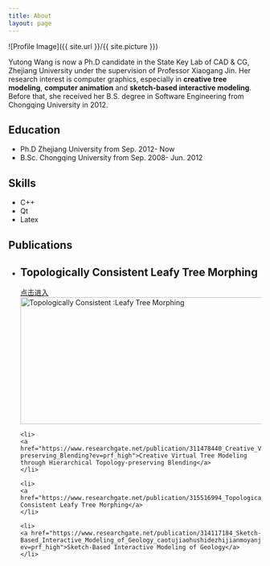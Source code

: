 ```yaml
---
title: About
layout: page
---
```

![Profile Image]({{ site.url }}/{{ site.picture }})

<p>Yutong Wang is now a Ph.D candidate in the State Key Lab of CAD & CG, Zhejiang University under the supervision of Professor Xiaogang Jin. Her research interest is computer graphics, especially in <b>creative tree modeling</b>, <b>computer animation</b> and <b>sketch-based interactive modeling</b>. Before that, she received her B.S. degree in Software Engineering from Chongqing University in 2012.</p>

<h2>Education</h2>
<ul>
	<li>Ph.D Zhejiang University from Sep. 2012- Now</li>
	<li>B.Sc. Chongqing University from Sep. 2008- Jun. 2012</li>
</ul>


<h2>Skills</h2>

<ul class="skill-list">
	<li>C++</li>
	<li>Qt</li>
	<li>Latex</li>
</ul>


<h2>Publications</h2>

<ul>
  <li>
      <div>
         <h2>Topologically Consistent Leafy Tree Morphing</h2>
         <a href="https://www.researchgate.net/publication/315516994_Topologically_Consistent_Leafy_Tree_Morphing">点击进入</a>
      </div>
      <img src="publications/images/topologically consistent leafy tree morphing/Cabbage_Bonsai6.jpg" width="1280px" height="252px" alt="Topologically Consistent :Leafy Tree Morphing"/>
    </li>
	
	<li>
	<a href="https://www.researchgate.net/publication/311478440_Creative_Virtual_Tree_Modeling_through_Hierarchical_Topology-preserving_Blending?ev=prf_high">Creative Virtual Tree Modeling through Hierarchical Topology-preserving Blending</a>
	</li>
	
	<li>
	<a href="https://www.researchgate.net/publication/315516994_Topologically_Consistent_Leafy_Tree_Morphing">Topologically Consistent Leafy Tree Morphing</a>
	</li>
	
	<li>
	<a href="https://www.researchgate.net/publication/314117184_Sketch-Based_Interactive_Modeling_of_Geology_caotujiaohushidezhijianmoyanjiu?ev=prf_high">Sketch-Based Interactive Modeling of Geology</a>
	</li>
	
</ul>
